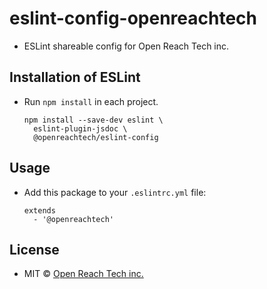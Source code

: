 # eslint-config-openreachtech

* ESLint shareable config for Open Reach Tech inc.

## Installation of ESLint

* Run `npm install` in each project.

  ```
  npm install --save-dev eslint \
    eslint-plugin-jsdoc \
    @openreachtech/eslint-config
  ```

## Usage

* Add this package to your `.eslintrc.yml` file:

  ```
  extends
    - '@openreachtech'
  ```

## License

* MIT © [Open Reach Tech inc.](https://openreach.tech)
